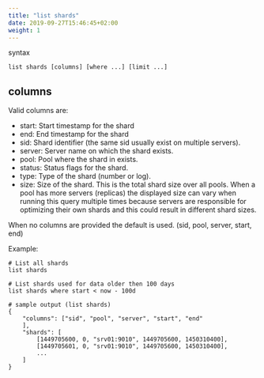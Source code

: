 ```yaml
---
title: "list shards"
date: 2019-09-27T15:46:45+02:00
weight: 1
---
```


syntax

	list shards [columns] [where ...] [limit ...]

columns
-------
Valid columns are:

- start: Start timestamp for the shard
- end: End timestamp for the shard
- sid: Shard identifier (the same sid usually exist on multiple servers).
- server: Server name on which the shard exists.
- pool: Pool where the shard in exists.
- status: Status flags for the shard.
- type: Type of the shard (number or log).
- size: Size of the shard. This is the total shard size over all pools. When a
    pool has more servers (replicas) the displayed size can vary when running
    this query multiple times because servers are responsible for optimizing
    their own shards and this could result in different shard sizes.

When no columns are provided the default is used. (sid, pool, server, start, end)

Example:

	# List all shards
	list shards

	# List shards used for data older then 100 days
	list shards where start < now - 100d

	# sample output (list shards)
	{
	    "columns": ["sid", "pool", "server", "start", "end"
	    ],
	    "shards": [
	        [1449705600, 0, "srv01:9010", 1449705600, 1450310400],
	        [1449705601, 0, "srv01:9010", 1449705600, 1450310400],
	        ...
	    ]
	}
